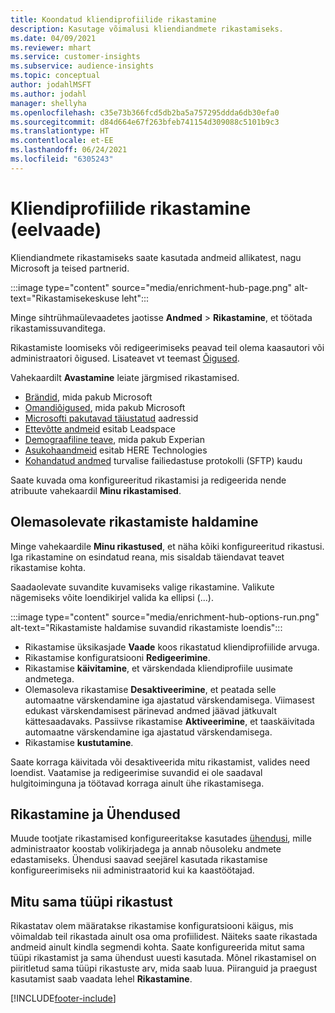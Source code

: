 ```yaml
---
title: Koondatud kliendiprofiilide rikastamine
description: Kasutage võimalusi kliendiandmete rikastamiseks.
ms.date: 04/09/2021
ms.reviewer: mhart
ms.service: customer-insights
ms.subservice: audience-insights
ms.topic: conceptual
author: jodahlMSFT
ms.author: jodahl
manager: shellyha
ms.openlocfilehash: c35e73b366fcd5db2ba5a757295ddda6db30efa0
ms.sourcegitcommit: d84d664e67f263bfeb741154d309088c5101b9c3
ms.translationtype: HT
ms.contentlocale: et-EE
ms.lasthandoff: 06/24/2021
ms.locfileid: "6305243"
---
```

# <a name="enrichment-for-customer-profiles-preview"></a>Kliendiprofiilide rikastamine (eelvaade)

Kliendiandmete rikastamiseks saate kasutada andmeid allikatest, nagu Microsoft ja teised partnerid.

:::image type="content" source="media/enrichment-hub-page.png" alt-text="Rikastamisekeskuse leht":::

Minge sihtrühmaülevaadetes jaotisse **Andmed** > **Rikastamine**, et töötada rikastamissuvanditega.  

Rikastamiste loomiseks või redigeerimiseks peavad teil olema kaasautori või administraatori õigused. Lisateavet vt teemast [Õigused](permissions.md).

Vahekaardilt **Avastamine** leiate järgmised rikastamised.

- [Brändid](enrichment-microsoft.md), mida pakub Microsoft
- [Omandiõigused](enrichment-microsoft.md), mida pakub Microsoft
- [Microsofti pakutavad täiustatud](enrichment-enhanced-addresses.md) aadressid
- [Ettevõtte andmeid](enrichment-leadspace.md) esitab Leadspace
- [Demograafiline teave](enrichment-experian.md), mida pakub Experian
- [Asukohaandmeid](enrichment-here.md) esitab HERE Technologies
- [Kohandatud andmed](enrichment-SFTP-custom-import.md) turvalise failiedastuse protokolli (SFTP) kaudu

Saate kuvada oma konfigureeritud rikastamisi ja redigeerida nende atribuute vahekaardil **Minu rikastamised**.

## <a name="manage-existing-enrichments"></a>Olemasolevate rikastamiste haldamine

Minge vahekaardile **Minu rikastused**, et näha kõiki konfigureeritud rikastusi. Iga rikastamine on esindatud reana, mis sisaldab täiendavat teavet rikastamise kohta.

Saadaolevate suvandite kuvamiseks valige rikastamine. Valikute nägemiseks võite loendikirjel valida ka ellipsi (...).

:::image type="content" source="media/enrichment-hub-options-run.png" alt-text="Rikastamiste haldamise suvandid rikastamiste loendis":::

- Rikastamise üksikasjade **Vaade** koos rikastatud kliendiprofiilide arvuga.
- Rikastamise konfiguratsiooni **Redigeerimine**.
- Rikastamise **käivitamine**, et värskendada kliendiprofiile uusimate andmetega.
- Olemasoleva rikastamise **Desaktiveerimine**, et peatada selle automaatne värskendamine iga ajastatud värskendamisega. Viimasest edukast värskendamisest pärinevad andmed jäävad jätkuvalt kättesaadavaks. Passiivse rikastamise **Aktiveerimine**, et taaskäivitada automaatne värskendamine iga ajastatud värskendamisega.
- Rikastamise **kustutamine**.

Saate korraga käivitada või desaktiveerida mitu rikastamist, valides need loendist. Vaatamise ja redigeerimise suvandid ei ole saadaval hulgitoiminguna ja töötavad korraga ainult ühe rikastamisega.

## <a name="enrichments-and-connections"></a>Rikastamine ja Ühendused

Muude tootjate rikastamised konfigureeritakse kasutades [ühendusi](connections.md), mille administraator koostab volikirjadega ja annab nõusoleku andmete edastamiseks. Ühendusi saavad seejärel kasutada rikastamise konfigureerimiseks nii administraatorid kui ka kaastöötajad.  

## <a name="multiple-enrichments-of-the-same-type"></a>Mitu sama tüüpi rikastust

Rikastatav olem määratakse rikastamise konfiguratsiooni käigus, mis võimaldab teil rikastada ainult osa oma profiilidest. Näiteks saate rikastada andmeid ainult kindla segmendi kohta. Saate konfigureerida mitut sama tüüpi rikastamist ja sama ühendust uuesti kasutada. Mõnel rikastamisel on piiritletud sama tüüpi rikastuste arv, mida saab luua. Piiranguid ja praegust kasutamist saab vaadata lehel **Rikastamine**.

[!INCLUDE[footer-include](../includes/footer-banner.md)]
